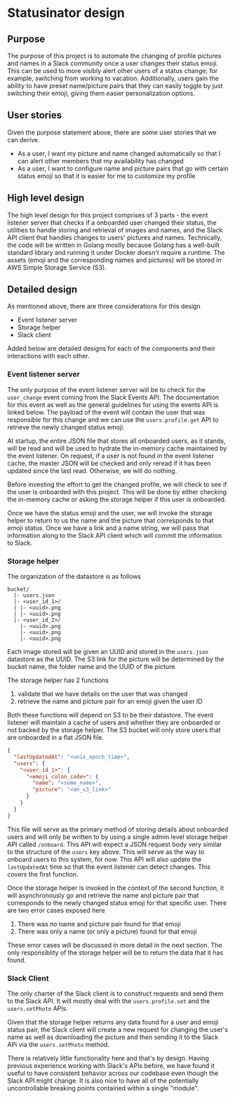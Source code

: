 # Statusinator design

## Purpose

The purpose of this project is to automate the changing of profile pictures and names in a Slack community once a user changes their status emoji. This can be used to more visibly alert other users of a status change; for example, switching from working to vacation. Additionally, users gain the ability to have preset name/picture pairs that they can easily toggle by just switching their emoji, giving them easier personalization options.

## User stories

Given the purpose statement above, there are some user stories that we can derive.

- As a user, I want my picture and name changed automatically so that I can alert other members that my availability has changed
- As a user, I want to configure name and picture pairs that go with certain status emoji so that it is easier for me to customize my profile

## High level design

The high level design for this project comprises of 3 parts - the event listener server that checks if a onboarded user changed their status, the utilities to handle storing and retrieval of images and names, and the Slack API client that handles changes to users' pictures and names. Technically, the code will be written in Golang mostly because Golang has a well-built standard library and running it under Docker doesn't require a runtime. The assets (emoji and the corresponding names and pictures) will be stored in AWS Simple Storage Service (S3).

## Detailed design

As mentioned above, there are three considerations for this design

- Event listener server
- Storage helper
- Slack client

Added below are detailed designs for each of the components and their interactions with each other.

### Event listener server

The only purpose of the event listener server will be to check for the `user_change` event coming from the Slack Events API. The documentation for this event as well as the general guidelines for using the events API is linked below. The payload of the event will contain the user that was responsible for this change and we can use the `users.profile.get` API to retrieve the newly changed status emoji.

At startup, the entire JSON file that stores all onboarded users, as it stands, will be read and will be used to hydrate the in-memory cache maintained by the event listener. On request, if a user is not found in the event listener cache, the master JSON will be checked and only reread if it has been updated since the last read. Otherwise, we will do nothing.

Before investing the effort to get the changed profile, we will check to see if the user is onboarded with this project. This will be done by either checking the in-memory cache or asking the storage helper if this user is onboarded.

Once we have the status emoji and the user, we will invoke the storage helper to return to us the name and the picture that corresponds to that emoji status. Once we have a link and a name string, we will pass that information along to the Slack API client which will commit the information to Slack.

### Storage helper

The organization of the datastore is as follows

```
bucket/
  |- users.json
  |- <user_id_1>/
  | |- <uuid>.png
  | |- <uuid>.png
  |- <user_id_2>/
    |- <uuid>.png
    |- <uuid>.png
    |- <uuid>.png
```

Each image stored will be given an UUID and stored in the `users.json` datastore as the UUID. The S3 link for the picture will be determined by the bucket name, the folder name and the UUID of the picture.

The storage helper has 2 functions

1. validate that we have details on the user that was changed
1. retrieve the name and picture pair for an emoji given the user ID

Both these functions will depend on S3 to be their datastore. The event listener will maintain a cache of users and whether they are onboarded or not backed by the storage helper. The S3 bucket will only store users that are onboarded in a flat JSON file.

```json
{
  "lastUpdatedAt": "<unix_epoch_time>",
  "users": {
    "<user_id_1>": {
      "<emoji_colon_code>": {
        "name": "<some_name>",
        "picture": "<an_s3_link>"
      }
    }
  }
}
```

This file will serve as the primary method of storing details about onboarded users and will only be written to by using a single admin level storage helper API called `/onboard`. This API will expect a JSON request body very similar to the structure of the `users` key above. This will serve as the way to onboard users to this system, for now. This API will also update the `lastUpdatedAt` time so that the event listener can detect changes. This covers the first function.

Once the storage helper is invoked in the context of the second function, it will asynchronously go and retrieve the name and picture pair that corresponds to the newly changed status emoji for that specific user. There are two error cases exposed here

1. There was no name and picture pair found for that emoji
1. There was only a name (or only a picture) found for that emoji

These error cases will be discussed in more detail in the next section. The only responsiblity of the storage helper will be to return the data that it has found.

### Slack Client

The only charter of the Slack client is to construct requests and send them to the Slack API. It will mostly deal with the `users.profile.set` and the `users.setPhoto` APIs.

Given that the storage helper returns any data found for a user and emoji status pair, the Slack client will create a new request for changing the user's name as well as downloading the picture and then sending it to the Slack APi via the `users.setPhoto` method.

There is relatively little functionality here and that's by design. Having previous experience working with Slack's APIs before, we have found it useful to have consistent behavior across our codebase even though the Slack API might change. It is also nice to have all of the potentially uncontrollable breaking points contained within a single "module".
